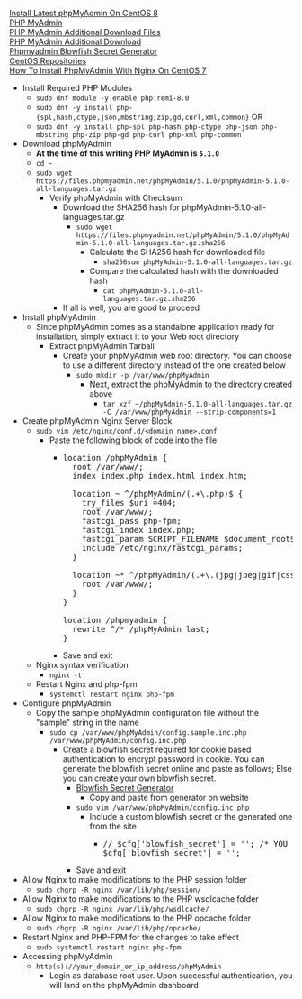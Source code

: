 [Install Latest phpMyAdmin On CentOS 8](https://kifarunix.com/install-latest-phpmyadmin-on-centos-8/)<br />
[PHP MyAdmin](https://www.phpmyadmin.net/)<br />
[PHP MyAdmin Additional Download Files](https://www.phpmyadmin.net/files/)<br />
[PHP MyAdmin Additional Download](https://www.phpmyadmin.net/downloads/)<br />
[Phpmyadmin Blowfish Secret Generator](https://phpsolved.com/phpmyadmin-blowfish-secret-generator/])<br />
[CentOS Repositories](https://centos.pkgs.org/)<br />
[How To Install PhpMyAdmin With Nginx On CentOS 7](https://linuxize.com/post/how-to-install-phpmyadmin-with-nginx-on-centos-7/)

* Install Required PHP Modules
  * `sudo dnf module -y enable php:remi-8.0`
  * `sudo dnf -y install php-{spl,hash,ctype,json,mbstring,zip,gd,curl,xml,common}` OR
  * `sudo dnf -y install php-spl php-hash php-ctype php-json php-mbstring php-zip php-gd php-curl php-xml php-common`
* Download phpMyAdmin
  * **At the time of this writing PHP MyAdmin is `5.1.0`**
  * `cd ~`
  * `sudo wget https://files.phpmyadmin.net/phpMyAdmin/5.1.0/phpMyAdmin-5.1.0-all-languages.tar.gz`
    * Verify phpMyAdmin with Checksum
      * Download the SHA256 hash for phpMyAdmin-5.1.0-all-languages.tar.gz
        * `sudo wget https://files.phpmyadmin.net/phpMyAdmin/5.1.0/phpMyAdmin-5.1.0-all-languages.tar.gz.sha256`
          * Calculate the SHA256 hash for downloaded file
            * `sha256sum phpMyAdmin-5.1.0-all-languages.tar.gz`
          * Compare the calculated hash with the downloaded hash
            * `cat phpMyAdmin-5.1.0-all-languages.tar.gz.sha256`
      * If all is well, you are good to proceed
* Install phpMyAdmin
  * Since phpMyAdmin comes as a standalone application ready for installation, simply extract it to your Web root directory
    * Extract phpMyAdmin Tarball
      * Create your phpMyAdmin web root directory. You can choose to use a different directory instead of the one created below
        * `sudo mkdir -p /var/www/phpMyAdmin`
          * Next, extract the phpMyAdmin to the directory created above
            * `tar xzf ~/phpMyAdmin-5.1.0-all-languages.tar.gz -C /var/www/phpMyAdmin --strip-components=1`
* Create phpMyAdmin Nginx Server Block
  * `sudo vim /etc/nginx/conf.d/<domain_name>.conf`
    * Paste the following block of code into the file
      * <pre>
        location /phpMyAdmin {
          root /var/www/;
          index index.php index.html index.htm;

          location ~ ^/phpMyAdmin/(.+\.php)$ {
            try_files $uri =404;
            root /var/www/;
            fastcgi_pass php-fpm;
            fastcgi_index index.php;
            fastcgi_param SCRIPT_FILENAME $document_root$fastcgi_script_name;
            include /etc/nginx/fastcgi_params;
          }

          location ~* ^/phpMyAdmin/(.+\.(jpg|jpeg|gif|css|png|js|ico|html|xml|txt))$ {
            root /var/www/;
          }
        }

        location /phpmyadmin {
          rewrite ^/* /phpMyAdmin last;
        }
        </pre>
      * Save and exit
  * Nginx syntax verification
    * `nginx -t`
  * Restart Nginx and php-fpm
    * `systemctl restart nginx php-fpm`
* Configure phpMyAdmin
  * Copy the sample phpMyAdmin configuration file without the "sample" string in the name
    * `sudo cp /var/www/phpMyAdmin/config.sample.inc.php /var/www/phpMyAdmin/config.inc.php`
      * Create a blowfish secret required for cookie based authentication to encrypt password in cookie. You can generate the blowfish secret online and paste as follows; Else you can create your own blowfish secret.
        * [Blowfish Secret Generator](https://phpsolved.com/phpmyadmin-blowfish-secret-generator/)
          * Copy and paste from generator on website
        * `sudo vim /var/www/phpMyAdmin/config.inc.php`
          * Include a custom blowfish secret or the generated one from the site
            * <pre>
              // $cfg['blowfish_secret'] = ''; /* YOU MUST FILL IN THIS FOR COOKIE AUTH! */
              $cfg['blowfish_secret'] = '<blowfish_secret_code_goes_here>';
              </pre>
        * Save and exit
* Allow Nginx to make modifications to the PHP session folder
  * `sudo chgrp -R nginx /var/lib/php/session/`
* Allow Nginx to make modifications to the PHP wsdlcache folder
  * `sudo chgrp -R nginx /var/lib/php/wsdlcache/`
* Allow Nginx to make modifications to the PHP opcache folder
  * `sudo chgrp -R nginx /var/lib/php/opcache/`
* Restart Nginx and PHP-FPM for the changes to take effect
  * `sudo systemctl restart nginx php-fpm`
* Accessing phpMyAdmin
  * `http(s)://your_domain_or_ip_address/phpMyAdmin`
    * Login as database root user. Upon successful authentication, you will land on the phpMyAdmin dashboard
